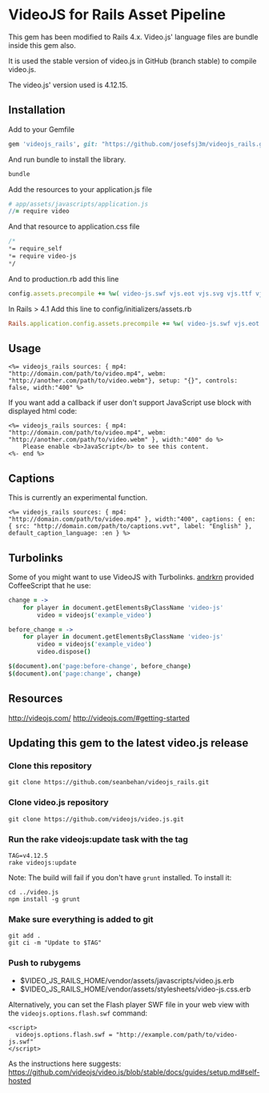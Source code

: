 # VideoJS for Rails Asset Pipeline

This gem has been modified to Rails 4.x. Video.js' language files are bundle inside this gem also.

It is used the stable version of video.js in GitHub (branch stable) to compile video.js.

The video.js' version used is 4.12.15.

## Installation

Add to your Gemfile

```ruby
gem 'videojs_rails', git: "https://github.com/josefsj3m/videojs_rails.git", branch: 'master'
```

And run bundle to install the library.

```ruby
bundle
```

Add the resources to your application.js file

```coffeescript
# app/assets/javascripts/application.js
//= require video
```

And that resource to application.css file

```sass
/*
*= require_self
*= require video-js
*/
```

And to production.rb add this line

```ruby
config.assets.precompile += %w( video-js.swf vjs.eot vjs.svg vjs.ttf vjs.woff )
```

In Rails > 4.1
Add this line to config/initializers/assets.rb

```ruby
Rails.application.config.assets.precompile += %w( video-js.swf vjs.eot vjs.svg vjs.ttf vjs.woff )
```

## Usage

```erb
<%= videojs_rails sources: { mp4: "http://domain.com/path/to/video.mp4", webm: "http://another.com/path/to/video.webm"}, setup: "{}", controls: false, width:"400" %>
```

If you want add a callback if user don't support JavaScript use block with displayed html code:

```erb
<%= videojs_rails sources: { mp4: "http://domain.com/path/to/video.mp4", webm: "http://another.com/path/to/video.webm" }, width:"400" do %>
	Please enable <b>JavaScript</b> to see this content.
<%- end %>
```

## Captions

This is currently an experimental function.

```erb
<%= videojs_rails sources: { mp4: "http://domain.com/path/to/video.mp4" }, width:"400", captions: { en: { src: "http://domain.com/path/to/captions.vvt", label: "English" }, default_caption_language: :en } %>
```

## Turbolinks

Some of you might want to use VideoJS with Turbolinks. [andrkrn](https://github.com/andrkrn) provided CoffeeScript that he use:

```coffeescript
change = ->
    for player in document.getElementsByClassName 'video-js'
        video = videojs('example_video')

before_change = ->
    for player in document.getElementsByClassName 'video-js'
        video = videojs('example_video')
        video.dispose()

$(document).on('page:before-change', before_change)
$(document).on('page:change', change)
```

## Resources
http://videojs.com/
http://videojs.com/#getting-started


## Updating this gem to the latest video.js release

### Clone this repository

    git clone https://github.com/seanbehan/videojs_rails.git

### Clone video.js repository

    git clone https://github.com/videojs/video.js.git


### Run the rake videojs:update task with the tag

    TAG=v4.12.5
    rake videojs:update

Note: The build will fail if you don't have `grunt` installed.  To install it:

    cd ../video.js
    npm install -g grunt

### Make sure everything is added to git

    git add .
    git ci -m "Update to $TAG"

### Push to rubygems

* $VIDEO_JS_RAILS_HOME/vendor/assets/javascripts/video.js.erb
* $VIDEO_JS_RAILS_HOME/vendor/assets/stylesheets/video-js.css.erb

Alternatively, you can set the Flash player SWF file in your web view with the `videojs.options.flash.swf` command:
```
<script>
  videojs.options.flash.swf = "http://example.com/path/to/video-js.swf"
</script>
```
As the instructions here suggests: https://github.com/videojs/video.js/blob/stable/docs/guides/setup.md#self-hosted
